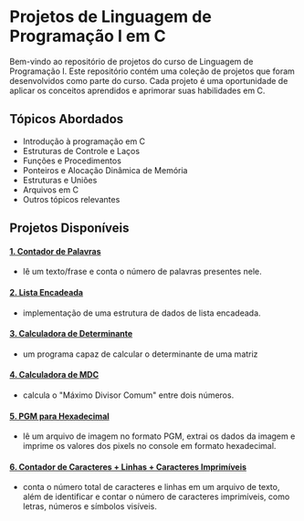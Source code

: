 # Projetos de Linguagem de Programação I em C

Bem-vindo ao repositório de projetos do curso de Linguagem de Programação I. Este repositório contém uma coleção de projetos que foram desenvolvidos como parte do curso. 
Cada projeto é uma oportunidade de aplicar os conceitos aprendidos e aprimorar suas habilidades em C.

## Tópicos Abordados

- Introdução à programação em C
- Estruturas de Controle e Laços
- Funções e Procedimentos
- Ponteiros e Alocação Dinâmica de Memória
- Estruturas e Uniões
- Arquivos em C
- Outros tópicos relevantes

## Projetos Disponíveis

#### <a href="https://github.com/samimgl/programming-language-I-assignments/blob/main/trabalho-1/ContadorDePalavras.c">1. Contador de Palavras</a>

- lê um texto/frase e conta o número de palavras presentes nele.

#### <a href="https://github.com/samimgl/programming-language-I-assignments/blob/main/trabalho-2/ListaEncadeada.c">2. Lista Encadeada</a>

- implementação de uma estrutura de dados de lista encadeada.

#### <a href="https://github.com/samimgl/programming-language-I-assignments/blob/main/trabalho-3/Matriz.c">3. Calculadora de Determinante</a>

- um programa capaz de calcular o determinante de uma matriz

#### <a href="https://github.com/samimgl/programming-language-I-assignments/blob/main/trabalho-4/MDC.c">4. Calculadora de MDC</a>

- calcula o "Máximo Divisor Comum" entre dois números. 

#### <a href="https://github.com/samimgl/programming-language-I-assignments/tree/main/trabalho-5">5. PGM para Hexadecimal</a>

- lê um arquivo de imagem no formato PGM, extrai os dados da imagem e imprime os valores dos pixels no console em formato hexadecimal.

#### <a href="https://github.com/samimgl/programming-language-I-assignments/tree/main/trabalho-6">6. Contador de Caracteres + Linhas + Caracteres Imprimíveis</a>

- conta o número total de caracteres e linhas em um arquivo de texto, além de identificar e contar o número de caracteres imprimíveis, como letras, números e símbolos visíveis.
